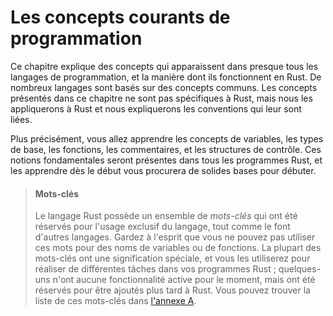 <!--
# Common Programming Concepts
-->

# Les concepts courants de programmation

<!--
This chapter covers concepts that appear in almost every programming language
and how they work in Rust. Many programming languages have much in common at
their core. None of the concepts presented in this chapter are unique to Rust,
but we’ll discuss them in the context of Rust and explain the conventions
around using these concepts.
-->

Ce chapitre explique des concepts qui apparaissent dans presque tous les
langages de programmation, et la manière dont ils fonctionnent en Rust. De
nombreux langages sont basés sur des concepts communs. Les concepts présentés
dans ce chapitre ne sont pas spécifiques à Rust, mais nous les appliquerons
à Rust et nous expliquerons les conventions qui leur sont liées.

<!--
Specifically, you’ll learn about variables, basic types, functions, comments,
and control flow. These foundations will be in every Rust program, and learning
them early will give you a strong core to start from.
-->

Plus précisément, vous allez apprendre les concepts de variables, les types de
base, les fonctions, les commentaires, et les structures de contrôle. Ces
notions fondamentales seront présentes dans tous les programmes Rust, et les
apprendre dès le début vous procurera de solides bases pour débuter.

<!--
> #### Keywords
>
> The Rust language has a set of *keywords* that are reserved for use by
> the language only, much as in other languages. Keep in mind that you cannot
> use these words as names of variables or functions. Most of the keywords have
> special meanings, and you’ll be using them to do various tasks in your Rust
> programs; a few have no current functionality associated with them but have
> been reserved for functionality that might be added to Rust in the future. You
> can find a list of the keywords in [Appendix A][appendix_a]<!-- ignore -- >.
-->

> #### Mots-clés
>
> Le langage Rust possède un ensemble de *mots-clés* qui ont été réservés pour
> l'usage exclusif du langage, tout comme le font d'autres langages. Gardez à
> l'esprit que vous ne pouvez pas utiliser ces mots pour des noms de variables
> ou de fonctions. La plupart des mots-clés ont une signification spéciale, et
> vous les utiliserez pour réaliser de différentes tâches dans vos programmes
> Rust ; quelques-uns n'ont aucune fonctionnalité active pour le moment, mais
> ont été réservés pour être ajoutés plus tard à Rust.
> Vous pouvez trouver la liste de ces mots-clés dans
> [l'annexe A][appendix_a]<!-- ignore -->.

<!--
[appendix_a]: appendix-01-keywords.md
-->

[appendix_a]: appendix-01-keywords.md
